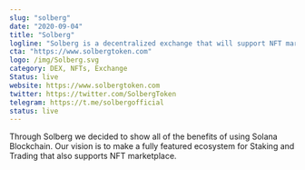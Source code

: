 ```yaml
---
slug: "solberg"
date: "2020-09-04"
title: "Solberg"
logline: "Solberg is a decentralized exchange that will support NFT marketplace and staking."
cta: "https://www.solbergtoken.com"
logo: /img/Solberg.svg
category: DEX, NFTs, Exchange
Status: live
website: https://www.solbergtoken.com
twitter: https://twitter.com/SolbergToken
telegram: https://t.me/solbergofficial
status: live
---
```


Through Solberg we decided to show all of the benefits of using Solana Blockchain. Our vision is to make a fully featured ecosystem for Staking and Trading that also supports NFT marketplace.
